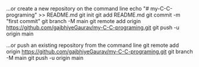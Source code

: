 …or create a new repository on the command line
echo "# my-C-C-programing" >> README.md
git init
git add README.md
git commit -m "first commit"
git branch -M main
git remote add origin https://github.com/gajbhiyeGaurav/my-C-C-programing.git
git push -u origin main



…or push an existing repository from the command line
git remote add origin https://github.com/gajbhiyeGaurav/my-C-C-programing.git
git branch -M main
git push -u origin main